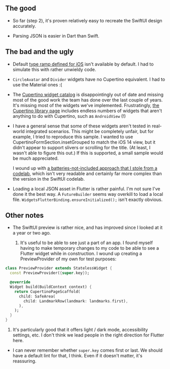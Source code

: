 ## The good

- So far (step 2), it's proven relatively easy to recreate the SwiftUI design
  accurately.

- Parsing JSON is easier in Dart than Swift.

## The bad and the ugly

- Default [type ramp defined for
  iOS](https://developer.apple.com/design/human-interface-guidelines/foundations/typography/)
  isn't available by default. I had to simulate this with rather unwieldy code.

- `CircleAvatar` and `Divider` widgets have no Cupertino equivalent. I had to
  use the Material ones :(

- The [Cupertino widget
  catalog](https://docs.flutter.dev/development/ui/widgets/cupertino) is
  disappointingly out of date and missing most of the good work the team has
  done over the last couple of years. It's missing most of the widgets we've
  implemented. Frustratingly, [the Cupertino library
  page](https://api.flutter.dev/flutter/cupertino/cupertino-library.html)
  includes endless numbers of widgets that aren't anything to do with Cupertino,
  such as `AndroidView` (!)

- I have a general sense that some of these widgets aren't tested in real-world
  integrated scenarios. This might be completely unfair, but for example, I
  tried to reproduce this sample. I wanted to use
  CupertinoFormSection.insetGrouped to match the iOS 14 view, but it didn't
  appear to support slivers or scrolling for the title. (At least, I wasn't able
  to figure this out.) If this is supported, a small sample would be much
  appreciated.
  
  I wound up with [a batteries-not-included approach that I stole from a
  codelab](https://github.com/flutter/codelabs/blob/master/cupertino_store/step_06/lib/product_list_tab.dart),
  which isn't very readable and certainly far more complex than the version in
  the SwiftUI codelab.

- Loading a local JSON asset in Flutter is rather painful. I'm not sure I've
  done it the best way. A `FutureBuilder` seems way overkill to load a local
  file. `WidgetsFlutterBinding.ensureInitialized();` isn't exactly obvious.

## Other notes

- The SwiftUI preview is rather nice, and has improved since I looked at it a
  year or two ago.
  
  1. It's useful to be able to see just a part of an app. I found
  myself having to make temporary changes to my code to be able to see a Flutter
  widget while in construction. I wound up creating a PreviewProvider of my own
  for test purposes:

```dart
class PreviewProvider extends StatelessWidget {
  const PreviewProvider({super.key});

  @override
  Widget build(BuildContext context) {
    return CupertinoPageScaffold(
      child: SafeArea(
        child: LandmarkRow(landmark: landmarks.first),
      ),
    );
  }
}
```

  1. It's particularly good that it offers light / dark mode, accessibility
     settings, etc. I don't think we lead people in the right direction for
     Flutter here.

- I can never remember whether `super.key` comes first or last. We should have a
  default lint for that, I think. Even if it doesn't matter, it's reassuring.
